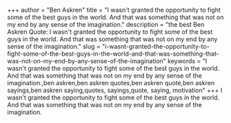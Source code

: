 +++
author = "Ben Askren"
title = "I wasn't granted the opportunity to fight some of the best guys in the world. And that was something that was not on my end by any sense of the imagination."
description = "the best Ben Askren Quote: I wasn't granted the opportunity to fight some of the best guys in the world. And that was something that was not on my end by any sense of the imagination."
slug = "i-wasnt-granted-the-opportunity-to-fight-some-of-the-best-guys-in-the-world-and-that-was-something-that-was-not-on-my-end-by-any-sense-of-the-imagination"
keywords = "I wasn't granted the opportunity to fight some of the best guys in the world. And that was something that was not on my end by any sense of the imagination.,ben askren,ben askren quotes,ben askren quote,ben askren sayings,ben askren saying,quotes, sayings,quote, saying, motivation"
+++
I wasn't granted the opportunity to fight some of the best guys in the world. And that was something that was not on my end by any sense of the imagination.
